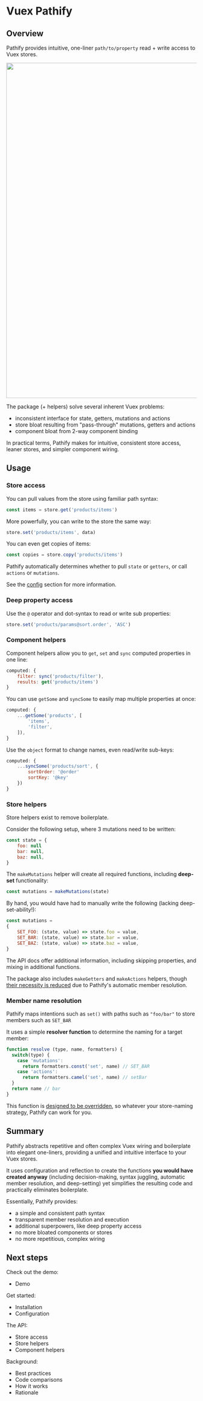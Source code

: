 # Vuex Pathify

## Overview

Pathify provides intuitive, one-liner `path/to/property` read + write access to Vuex stores.

<img src="https://cdn.vox-cdn.com/uploads/chorus_image/image/49494383/code.0.jpg" width="888" />

The package (+ helpers) solve several inherent Vuex problems:

- inconsistent interface for state, getters, mutations and actions
- store bloat resulting from "pass-through" mutations, getters and actions
- component bloat from 2-way component binding

In practical terms, Pathify makes for intuitive, consistent store access, leaner stores, and simpler component wiring.


## Usage 

### Store access

You can pull values from the store using familiar path syntax:

```js
const items = store.get('products/items')
```

More powerfully, you can write to the store the same way:

```js
store.set('products/items', data)
```

You can even get copies of items:

```js
const copies = store.copy('products/items')
```

Pathify automatically determines whether to pull `state` or `getters`, or call `actions` or `mutations`.

See the [config]() section for more information.

### Deep property access

Use the `@` operator and dot-syntax to read or write sub properties:

```js
store.set('products/params@sort.order', 'ASC')
```

### Component helpers

Component helpers allow you to `get`, `set` and `sync` computed properties in one line: 

```js
computed: {
    filter: sync('products/filter'),
    results: get('products/items')
}
```

You can use `getSome` and `syncSome` to easily map multiple properties at once:

```js
computed: {
    ...getSome('products', [
        'items',
        'filter',
    ]),
}
``` 

Use the `object` format to change names, even read/write sub-keys:

```js
computed: {
    ...syncSome('products/sort', {
        sortOrder: '@order'
        sortKey: '@key'
    })
}
``` 

### Store helpers

Store helpers exist to remove boilerplate.

Consider the following setup, where 3 mutations need to be written:

```js
const state = {
    foo: null
    bar: null,
    baz: null,
}
```

The `makeMutations` helper will create all required functions, including **deep-set** functionality:

```js
const mutations = makeMutations(state)
```

By hand, you would have had to manually write the following (lacking deep-set-ability!):

```js
const mutations =
{
    SET_FOO: (state, value) => state.foo = value,
    SET_BAR: (state, value) => state.bar = value,
    SET_BAZ: (state, value) => state.baz = value,
}
```

The API docs offer additional information, including skipping properties, and mixing in additional functions. 

The package also includes `makeGetters` and `makeActions` helpers, though [their necessity is reduced]() due to Pathify's automatic member resolution.

### Member name resolution

Pathify maps intentions such as `set()` with paths such as `"foo/bar"` to store members such as `SET_BAR`

It uses a simple **resolver function** to determine the naming for a target member:

```js
function resolve (type, name, formatters) {
  switch(type) {
    case 'mutations':
      return formatters.const('set', name) // SET_BAR
    case 'actions':
      return formatters.camel('set', name) // setBar
  }
  return name // bar
}
```

This function is [designed to be overridden](), so whatever your store-naming strategy, Pathify can work for you.


## Summary

Pathify abstracts repetitive and often complex Vuex wiring and boilerplate into elegant one-liners, providing a unified and intuitive interface to your Vuex stores.

It uses configuration and reflection to create the functions **you would have created anyway** (including decision-making, syntax juggling, automatic member resolution, and deep-setting) yet simplifies the resulting code and practically eliminates boilerplate.

Essentially, Pathify provides: 

- a simple and consistent path syntax
- transparent member resolution and execution
- additional superpowers, like deep property access
- no more bloated components or stores
- no more repetitious, complex wiring

## Next steps

Check out the demo:

- Demo

Get started:

- Installation
- Configuration

The API:

- Store access
- Store helpers
- Component helpers

Background:

- Best practices
- Code comparisons
- How it works
- Rationale


